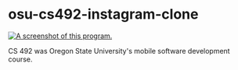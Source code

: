 # osu-cs492-instagram-clone

[![A screenshot of this program.](http://georgethomashill.com/gh/osu/cs492/cs492-instagram-clone-screenshot.png "Click to see screencast.")](http://georgethomashill.com/gh/osu/cs492/cs492-instagram-clone-screencast.mp4)

CS 492 was Oregon State University's mobile software development course.
